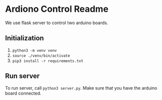 # Ardiono Control Readme 

We use flask server to control two arduino boards. 

## Initialization
1. `python3 -m venv venv` 
2. `source ./venv/bin/activate` 
3. `pip3 install -r requirements.txt` 

## Run server 
To run server, call `python3 server.py`. Make sure that you have the arduino board connected. 
